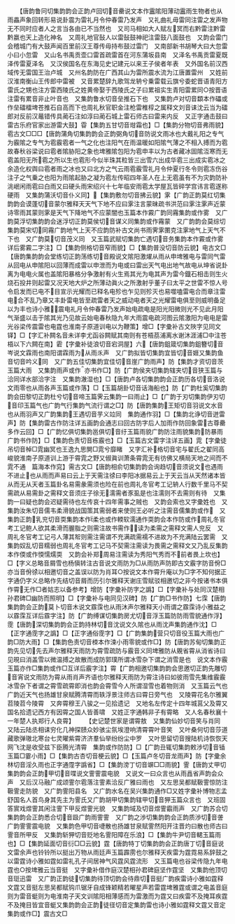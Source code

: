 <!-- { "loadSidebar": true } -->
　　【唐韵鲁冋切集韵韵会正韵卢回切音罍说文本作靁隂阳薄动靁雨生物者也从雨畾声象回转形易说卦震为雷礼月令仲春雷乃发声　又礼曲礼毋雷同注雷之发声物无不同时应者人之言当各由已不当然也　又司马相如大人赋左冥而右黔雷注黔雷黔嬴也天上造化神名　又周礼地官鼔人以雷鼔鼓神祀注雷鼓八面鼓也　又韵会雷门会稽城门有大鼓声闻百里前汉王尊传毋持布鼓过雷门　又南部新书胡琴大曰大忽雷小曰小忽雷　又山名书禹贡壶口雷首疏雷首在河东蒲坂县南　又泽名书禹贡雷夏既泽传雷夏泽名　又汉侯国名在东海见史记建元以来王子侯者年表　又外国名前汉西域传无雷国王治卢城　又州名韵防在广西其山为雷所震水流为江唐置雷州　又姓前汉淮南衡山王传郎中雷被　又音累楚辞九歌驾龙辀兮乗雷载云旗兮委蛇晋语青阳方雷氏之甥也注方雷西陵氏之姓黄帝娶于西陵氏之子曰累祖实生青阳雷累同○按晋语注雷有累音非止叶音也　又集韵鲁水切音垒推石下也　又集韵卢对切音纇本作礧或作垒礌檑埤苍推石自高而下也周礼秋官职金注枪雷椎椁之属释文刘音诔沈云当为礌郎对反前汉鼂错传具蔺石注如淳曰蔺石城上雷石师古曰雷来内反　又正字通击鼓曰雷古乐府官家出游雷大鼓】雸【集韵五甘切音玵霜也】□【集韵分物切音弗雨貌】雹古文□□□【唐韵蒲角切集韵韵会正韵弼角切音防说文雨冰也大戴礼阳之专气为霰隂之专气为雹霰雹者一气之化也注阳气在雨温暖如阳隂气薄之不相入搏而为雹故春秋谷梁说曰雹者隂胁阳之象也埤雅隂包阳为雹申丰以为古者藏冰固隂沍寒而无雹盖阳无所雹之所以生也雹形今似半珠其粒皆三出雪六出成华雹三出成实雹冰之余造化权舆曰雹者雨之冰也又曰北方之气云雨雹霰雪礼月令仲夏行冬令则雹冻伤谷注子之气乗之也阳为雨隂起胁之凝为雹左传昭四年圣人在上无雹虽有不为灾韵防补洮岷闲雨雹曰白雨又曰硬头雨宋绍兴十七年临安雨雹太学屋瓦皆碎学宫讳言雹遂称硬雨　又集韵蒲沃切音仆义同】【集韵敷勿切音拂云貌】雺【广韵正韵莫红切集韵韵会谟蓬切音蒙尔雅释天天气下地不应曰雺注言蒙昧疏书洪范曰雺注雺声近蒙诗零雨其蒙则雺是天气下降地气不应蒙闇也玉篇本作霚广韵同霿集韵或作雾　又广韵莫浮切集韵韵会迷浮切正韵莫侯切音谋义同集韵或作霿蒙　又广韵韵会莫综切集韵莫宋切同霿广韵地气上天不应韵防补古文尚书雨霁雺圛克注雺地气上天气不下也　又广韵莫切音茂义同　又玉篇武赋切集韵亡遇切音务集韵本作霚或作雾详后雾霚二字注】□【集韵侧格切音窄雨貌】□【集韵普没切音防云貌】电古文□【唐韵集韵韵会堂练切正韵荡练切音殿说文隂阳激燿从雨从申埤雅电与雷同气雷从回电从申隂阳以回薄而成雷以申泄而为电或曰雷出天气电出地气故电从坤省说卦离为电电火属也盖隂阳暴格分争激射有火生焉其光为电其声为雷今鐡石相击则生火烧石投井则起雷又况天地大炉之所薄动眞火之所激射乎董子曰太平之世雷不惊人号令启发而已电不目宣示光耀而已释名电殄也乍见则殄灭也易噬嗑雷电合而章注雷电合不乱乃章又丰卦雷电皆至疏雷者天之威动电者天之光耀雷电俱至则威明备足以为丰也诗小雅震电礼月令仲春雷乃发声始电疏电是阳光阳微则光不见此月阳气渐盛以击于隂其光乃见故云始电春秋隐九年大雨震电疏河图云隂激阳为电电是雷光谷梁传震雷也电霆也淮南子原道训电以为鞭策】增□【字彚补古文陜字见同文铎】□【字汇补闗名音未详李尤函谷闗赋其南则有苍梧茘浦离水谢沐涯浦□中注苍梧以下六闗在南】雼【字彚补徒浪切音宕洞屋】六【唐韵鉏箴切集韵鉏簪切音岑说文霖雨也南阳谓霖雨为从雨乑声　又广韵拟皆切集韵宜皆切音娾又集韵鱼音切音吟义同　又广韵五佳切集韵宜佳切音崖广韵雨声】防【集韵才资切音茨玉篇大雨　又集韵雨声或作亦书作□】防【广韵侯夹切集韵辖夹切音狭玉篇与洽同详水部洽字注　又集韵澈湿也】□【唐韵卢各切集韵韵会正韵历各切音洛说文雨零也从雨各声玉篇或作落】□【玉篇胡卦切音话海船也】防【广韵杜奚切集韵韵会田黎切正韵杜兮切音啼玉篇霁云集韵一曰雨止】□【广韵于刃切集韵伊刃切音印玉篇气也广韵气行集韵气流行谓之□】防【唐韵集韵王矩切音羽说文水音也从雨羽声又广韵集韵王遇切音芋义竝同　集韵通作羽】□【集韵北诤切音迸雷声】防【集韵雷古作防注详五画韵会通志曰回古防字后人加雨作防回象雷古尊罍多作云回】□【广韵忆俱切集韵邕俱切音纡玉篇雨貌广韵防注雨貌集韵防暴雨　广韵书作防】□【集韵色责切音栋霰也】□【玉篇古文雷字注详五画】雿【字彚徒吊切音棹□雿幽冥也王逸九思閴□雿兮靡睹　又字汇补格切音宅与翟氏之翟同高峻貌淮南子原道训上游于霄雿之野又俶眞训萧条霄雿无有彷佛又横局天地之间而不雿不通　篇海本作窕】需古文□【唐韵相俞切集韵韵会询趋切音须说文也遇雨不进止也从雨而声易曰云上于天需注徐曰李阳冰据易云上于天云当从天然诸本皆从而无从天者玉篇卦名易需彖需须也险在前也周礼冬官考工记辀人行数千里马不契需疏从易需卦之需释文音须庄子徐无濡需者豕虱是也注濡则不去需则有待　又集韵一曰疑也韵会迟疑需待也左传哀十四年需事之贼也　又韵会索也又字彚姓也　又集韵汝朱切音儒韦柔滑貌战国策其需弱者来使则王必听之注需音儒集韵或作　又集韵正韵乳兖切音耎集韵本作柔也或作輭软濡通作耎韵会本作防或作周礼冬官考工记鲍人欲其柔滑而腛脂之则需注故书需作读为柔需之需释文需人兖反　又周礼冬官考工记弓人薄其帤则需注需谓不充满疏需襦不进故为不充满陆云罢需　又集韵奴乱切音糯弱也周礼冬官考工记马不契需注需读为畏需之需释文又乃乱反集韵本作偄或作愞懦燸耎　又韵会补郑周易注需读为秀阳气秀而不前者畏上坎也】□【字义总略音屑雪也杨愼转注古音说文雨防为□从雨防声防即古文霰字防音佾□亦当音佾徐以相邀切音之盖误以防为肖耳○按说文本作霄升庵以为□字不知何据正字通仍字义总略作先结切音屑而历引尔雅释天谢庄雪赋驳相邀切之非今按诸书本俱作霄无作□者姑志以备参考】增防【字彚补防字之譌】□【字彚补与处同汉楚相孙君碑□幽防而照明】□【字彚补与电同见汉碑】防【广韵□书作防】七霂【唐韵集韵韵会正韵莫卜切音木说文霡霂也从雨沐声尔雅释天小雨谓之霡霂诗小雅益之以霡霂互详后霡字注】防【广韵缚谋切集韵房尤切音浮玉篇防防雨雪貌通作浮】霃【唐韵深切集韵韵会正韵持林切音沈说文久隂也从雨沈声集韵通作沈】□【正字通霃字之譌】□【正字通俗霃字】□【广韵集韵营只切音役玉篇大雨也广韵□防大雨】□【集韵色责切音栜本作涑小雨零貌或作□】防【唐韵苏甸切集韵正韵先见切先去声尔雅释天雨防为霄雪疏防与霰音义同埤雅防从覞省霄从消省诗曰见晛曰消盖雪以微温搏之故散而成防郭璞所谓冰雪杂下谓之消雪是也　说文本作霰玉篇亦作□集韵或作□互详后霰字注】霄【广韵相邀切集韵韵会思邀切正韵先雕切音宵说文雨防为霄从雨肖声齐语也尔雅释天雨防为霄注诗曰如彼雨雪先集维霰霰冰雪杂下者谓之霄雪疏霄即消也韵会霄雪今人所谓湿雪也着物则消　又玉篇云气也广韵近天气也扬雄甘泉赋腾清霄而轶浮景注师古曰霄日旁气也　又陵霄花名尔雅翼苕陵苕今陵霄　又奔霄穆王八骏之一见拾遗记　又地名左传定十四年城莒父及霄又国名拾遗记西方有因霄之国人皆善啸　又姓正字通韩非子有霄略　又人名春秋襄十一年楚人执郑行人良霄】
　　【史记楚世家是谓霄敖　又集韵仙妙切音笑与肖同　又陆云陆丞相诔穷化几神探赜众妙骇尘氛埃澄响清霄霄叶音笑　又叶桑何切音莎道藏歌弹璈北寒台七灵曜紫霄济济羣仙举纷纷尘中罗　又叶思留切音搜陆机诗恢恢天网飞沈是收受兹下臣腾光清霄　集韵或作防防】□【广韵丑辄切集韵敕渉切音锸玉篇□霎小雨】□【集韵古杏切音梗云貌】□【玉篇卢冬切音龙雨声】防【字彚余林切音淫久雨也正字通霪字譌省】□【集韵滂丁切音竮□□雨貌】霅【唐韵丈甲切集韵韵会正韵甲切音喋说文霅霅震电貌　又说文一曰众言也从雨譶省声韵会众声　又后汉马融广成颂霅尔雹落注霅素洽反广雅曰雨也　又左思吴都赋靸霅惊防注靸霅走防貌　又广韵霅阳县名　又广韵水名在吴兴集韵通作□又姓字彚补博物志孟舒国名人首鸟身其先主为霅氏又广韵胡甲切集韵辖甲切音狎玉篇众言也　又班固答賔戏煜霅其闲注霅下甲反煜霅光貌　又集韵域及切音煜霅霵雨声　又广韵苏合切集韵韵会正韵悉合切音趿广韵雨霅霅　又广韵之渉切集韵韵会正韵质渉切音詟广韵霅霅震电貌　又集韵色甲切音啑散也扬雄甘泉赋霅然阳开注晋灼曰散也师古曰霅音所甲反　又集韵斩狎切音贬地名霅阳障在乐浪】□【集韵牛尹切音輑玉篇雨也】□【集韵延面切音衍□□云貌】霆【唐韵特丁切集韵韵会正韵唐丁切音庭说文雷余声也铃铃所以挺出万物从雨廷声玉篇霹雳也尔雅释天疾雷为霆霓易系辞鼓之以雷霆诗小雅如霆如雷礼孔子间居神气风霆风霆流形　又玉篇电也谷梁传隐九年电霆也○按埤雅云当音挺　又字彚补借作庭汉楚相孙君碑庭坚作霆坚　又集韵他顶切音珽迅雷　又广韵正韵徒切集韵待顶切韵会待鼎切音挺广韵疾雷诗小雅如霆释文霆又音挺左思吴都赋钩爪锯牙自成锋颖精若曜星声若雷霆埤雅霆或谓之电盖音庭则为雷音蜓则为电淮南子天文训隂阳相薄感而为雷激而为霆又曰疾雷不及掩耳疾霆不及掩目皆宜音蜓又集韵韵会正韵徒径切音定集韵雷也诗小雅如霆释文霆又音定　集韵或作□】震古文□
